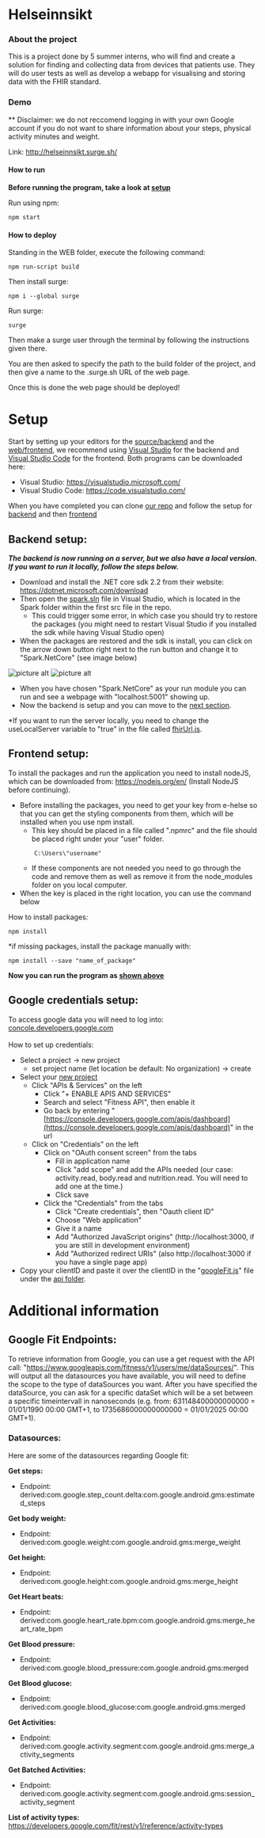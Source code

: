 # Helseinnsikt

### About the project

This is a project done by 5 summer interns, who will find and create a solution for finding and collecting data from devices that patients use. They will do user tests as well as develop a webapp for visualising and storing data with the FHIR standard.

### Demo ### 
** Disclaimer: we do not reccomend logging in with your own Google account if you do not want to share information about your steps, physical activity minutes and weight.

Link: http://helseinnsikt.surge.sh/

#### How to run

**Before running the program, take a look at [setup](https://github.com/helsenorgelab/pasientdata#setup)**

Run using npm:

```
npm start
```

#### How to deploy

Standing in the WEB folder, execute the following command:

```
npm run-script build
```

Then install surge:

```
npm i --global surge
```

Run surge:

```
surge
```

Then make a surge user through the terminal by following the instructions given there.

You are then asked to specify the path to the build folder of the project, and then give a name to the .surge.sh URL of the web page.

Once this is done the web page should be deployed!

# Setup

Start by setting up your editors for the [source/backend](https://github.com/helsenorgelab/pasientdata/tree/master/src/Spark) and the [web/frontend](https://github.com/helsenorgelab/pasientdata/tree/master/WEB/src), we recommend using [Visual Studio](https://visualstudio.microsoft.com/) for the backend and [Visual Studio Code](https://code.visualstudio.com/) for the frontend.
Both programs can be downloaded here:

- Visual Studio: https://visualstudio.microsoft.com/
- Visual Studio Code: https://code.visualstudio.com/

When you have completed you can clone [our repo](https://github.com/helsenorgelab/pasientdata.git) and follow the setup for [backend](https://github.com/helsenorgelab/pasientdata#backend-setup) and then [frontend](https://github.com/helsenorgelab/pasientdata#frontend-setup)

## Backend setup:

**_The backend is now running on a server, but we also have a local version. If you want to run it locally, follow the steps below._**

- Download and install the .NET core sdk 2.2 from their website: https://dotnet.microsoft.com/download
- Then open the [spark.sln](https://github.com/helsenorgelab/pasientdata/blob/master/src/Spark/Spark.sln) file in Visual Studio, which is located in the Spark folder within the first src file in the repo.
  - This could trigger some error, in which case you should try to restore the packages (you might need to restart Visual Studio if you installed the sdk while having Visual Studio open)
- When the packages are restored and the sdk is install, you can click on the arrow down button right next to the run button and change it to "Spark.NetCore" (see image below)

![picture alt](https://github.com/helsenorgelab/pasientdata/blob/master/Documentation%20images/runBefore.PNG "This is how it should look when you start")
![picture alt](https://github.com/helsenorgelab/pasientdata/blob/master/Documentation%20images/runAfter.PNG "This is how it should look after you have changed to Spark.NetCore")

- When you have chosen "Spark.NetCore" as your run module you can run and see a webpage with "localhost:5001" showing up.
- Now the backend is setup and you can move to the [next section](https://github.com/helsenorgelab/pasientdata#frontend-setup).

\*If you want to run the server locally, you need to change the useLocalServer variable to "true" in the file called [fhirUrl.js](https://github.com/helsenorgelab/pasientdata/blob/dev/WEB/src/fhirUrl.js).

<!-- *If you are running the server externally, you need to change the useLocalServer variable to "false" in the file called [fhirUrl.js](https://github.com/helsenorgelab/pasientdata/blob/dev/WEB/src/fhirUrl.js). -->

## Frontend setup:

To install the packages and run the application you need to install nodeJS, which can be downloaded from: https://nodejs.org/en/ (Install NodeJS before continuing).

- Before installing the packages, you need to get your key from e-helse so that you can get the styling components from them, which will be installed when you use npm install.
  - This key should be placed in a file called ".npmrc" and the file should be placed right under your "user" folder.
  ```
      C:\Users\"username"
  ```
  - If these components are not needed you need to go through the code and remove them as well as remove it from the node_modules folder on you local computer.
- When the key is placed in the right location, you can use the command below

How to install packages:

```
npm install
```

\*if missing packages, install the package manually with:

```
npm install --save "name_of_package"
```

**Now you can run the program as [shown above](https://github.com/helsenorgelab/pasientdata#how-to-run)**

## Google credentials setup:

To access google data you will need to log into: [concole.developers.google.com](https://console.developers.google.com/) <br/>
<br/>
How to set up credentials:

- Select a project -> new project
  - set project name (let location be default: No organization) -> create
- Select your [new project](https://console.developers.google.com/projectcreate?previousPage=%2Fapis%2Fdashboard%3Fproject%3Dehelse*247812&folder=&organizationId=0)
  - Click "APIs & Services" on the left
    - Click "+ ENABLE APIS AND SERVICES"
    - Search and select "Fitness API", then enable it
    - Go back by entering "[https://console.developers.google.com/apis/dashboard](https://console.developers.google.com/apis/dashboard)" in the url
  - Click on "Credentials" on the left
    - Click on "OAuth consent screen" from the tabs
      - Fill in application name
      - Click "add scope" and add the APIs needed (our case: activity.read, body.read and nutrition.read. You will need to add one at the time.)
      - Click save
    - Click the "Credentials" from the tabs
      - Click "Create credentials", then "Oauth client ID"
      - Choose "Web application"
      - Give it a name
      - Add "Authorized JavaScript origins" (http://localhost:3000, if you are still in development environment)
      - Add "Authorized redirect URIs" (also http://localhost:3000 if you have a single page app)
- Copy your clientID and paste it over the clientID in the "[googleFit.js](https://github.com/helsenorgelab/pasientdata/blob/master/WEB/src/api/googleFit.js)" file under the [api folder](https://github.com/helsenorgelab/pasientdata/tree/master/WEB/src/api).

# Additional information

## Google Fit Endpoints:

To retrieve information from Google, you can use a get request with the API call: "https://www.googleapis.com/fitness/v1/users/me/dataSources/". This will output all the datasources you have available, you will need to define the scope to the type of dataSources you want. After you have specified the dataSource, you can ask for a specific dataSet which will be a set between a specific timeintervall in nanoseconds (e.g. from: 631148400000000000 = 01/01/1990 00:00 GMT+1, to 1735686000000000000 = 01/01/2025 00:00 GMT+1).

### Datasources:

Here are some of the datasources regarding Google fit:

**Get steps:**

- Endpoint: derived:com.google.step_count.delta:com.google.android.gms:estimated_steps

**Get body weight:**

- Endpoint: derived:com.google.weight:com.google.android.gms:merge_weight

**Get height:**

- Endpoint: derived:com.google.height:com.google.android.gms:merge_height

**Get Heart beats:**

- Endpoint: derived:com.google.heart_rate.bpm:com.google.android.gms:merge_heart_rate_bpm

**Get Blood pressure:**

- Endpoint: derived:com.google.blood_pressure:com.google.android.gms:merged

**Get Blood glucose:**

- Endpoint: derived:com.google.blood_glucose:com.google.android.gms:merged

**Get Activities:**

- Endpoint: derived:com.google.activity.segment:com.google.android.gms:merge_activity_segments

**Get Batched Activities:**

- Endpoint: derived:com.google.activity.segment:com.google.android.gms:session_activity_segment

**List of activity types:**
https://developers.google.com/fit/rest/v1/reference/activity-types
